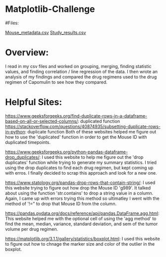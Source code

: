 # Matplotlib-Challenge

#Files:

[Mouse_metadata.csv](https://github.com/Kaileycar/matplotlib-challenge/files/11640188/Mouse_metadata.csv)
[Study_results.csv](https://github.com/Kaileycar/matplotlib-challenge/files/11640189/Study_results.csv)

# Overview:
I read in my csv files and worked on grouping, merging, finding statistic values, and finding correlation / line regression of the data. I then wrote an analysis of my findings and compared the drug regimens used to the drug regimen of Capomulin to see how they compared. 

# Helpful Sites:

https://www.geeksforgeeks.org/find-duplicate-rows-in-a-dataframe-based-on-all-or-selected-columns/: duplicated function
https://stackoverflow.com/questions/40874935/subsetting-duplicate-rows-in-python: duplicate function
Both of these websites helped me figure out how to use the 'duplicated' function in order to get the Mouse ID with duplicated timepoints.


https://www.geeksforgeeks.org/python-pandas-dataframe-drop_duplicates/: I used this website to help me figure out the 'drop duplicates' function while trying to generate my summary statistics. I tried using the drop duplicates to find each drug regimen, but kept coming up with erros. I finally decided to scrap this approach and look for a new one.


https://www.statology.org/pandas-drop-rows-that-contain-string/: I used this website trying to figure out how drop the Mouse ID 'g989'. It talked about using the function 'str.contains' to drop a string value in a column. Again, I came up with errors trying this method so ultimatley I went with the method of '!=" to drop that Mouse ID from the column.


https://pandas.pydata.org/docs/reference/api/pandas.DataFrame.agg.html: This website helped me with the optional cell of using the 'agg method' to find the mean, median, variance, standard deviation, and sem of the tumor volume per drug regimen.


https://matplotlib.org/3.1.1/gallery/statistics/boxplot.html: I used this website to figure out how to chnage the marker size and color of the outlier in the boxplot.

